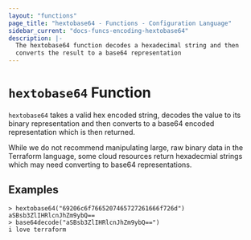 ```yaml
---
layout: "functions"
page_title: "hextobase64 - Functions - Configuration Language"
sidebar_current: "docs-funcs-encoding-hextobase64"
description: |-
  The hextobase64 function decodes a hexadecimal string and then
  converts the result to a base64 representation
---
```


# `hextobase64` Function

`hextobase64` takes a valid hex encoded string, decodes the 
value to its binary representation and then converts to a base64
encoded representation which is then returned.

While we do not recommend manipulating large, raw binary data in the Terraform
language, some cloud resources return hexadecmial strings which may need 
converting to base64 representations.

## Examples

```
> hextobase64("69206c6f7665207465727261666f726d")
aSBsb3ZlIHRlcnJhZm9ybQ==
> base64decode("aSBsb3ZlIHRlcnJhZm9ybQ==")
i love terraform
```